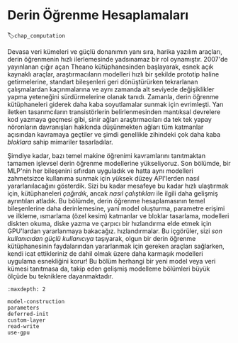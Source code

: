 # Derin Öğrenme Hesaplamaları
:label:`chap_computation`

Devasa veri kümeleri ve güçlü donanımın yanı sıra, harika yazılım araçları, 
derin öğrenmenin hızlı ilerlemesinde yadsınamaz bir rol oynamıştır. 2007'de 
yayınlanan çığır açan Theano kütüphanesinden başlayarak, esnek açık kaynaklı 
araçlar, araştırmacıların modelleri hızlı bir şekilde prototip haline 
getirmelerine, standart bileşenleri geri dönüştürürken tekrarlanan 
çalışmalardan kaçınmalarına ve aynı zamanda alt seviyede değişiklikler 
yapma yeteneğini sürdürmelerine olanak tanıdı. Zamanla, derin öğrenme 
kütüphaneleri giderek daha kaba soyutlamalar sunmak için evrimleşti. 
Yarı iletken tasarımcıların transistörlerin belirlenmesinden mantıksal 
devrelere kod yazmaya geçmesi gibi, sinir ağları araştırmacıları da 
tek tek yapay nöronların davranışları hakkında düşünmekten ağları 
tüm katmanlar açısından kavramaya geçtiler ve şimdi genellikle zihindeki 
çok daha kaba *bloklara* sahip mimariler tasarladılar.

Şimdiye kadar, bazı temel makine öğrenimi kavramlarını tanıtmaktan 
tamamen işlevsel derin öğrenme modellerine yükseliyoruz. Son bölümde, 
bir MLP'nin her bileşenini sıfırdan uyguladık ve 
hatta aynı modelleri zahmetsizce kullanıma sunmak için yüksek düzey 
API'lerden nasıl yararlanılacağını gösterdik. Sizi bu kadar mesafeye bu kadar 
hızlı ulaştırmak için, kütüphaneleri *çağırdık*, ancak *nasıl çalıştıkları* 
ile ilgili daha gelişmiş ayrıntıları atladık. Bu bölümde, derin öğrenme 
hesaplamasının temel bileşenlerine daha derinlemesine, yani model oluşturma, 
parametre erişimi ve ilkleme, ısmarlama (özel kesim) katmanlar ve bloklar 
tasarlama, modelleri diskten okuma, diske yazma ve çarpıcı bir hızlandırma 
elde etmek için GPU'lardan yararlanmaya bakacağız. hızlandırmalar. Bu 
içgörüler, sizi *son kullanıcıdan* *güçlü kullanıcıya* taşıyarak, olgun 
bir derin öğrenme kütüphanesinin faydalarından yararlanmak için gereken 
araçları sağlarken, kendi icat ettikleriniz de dahil olmak üzere daha karmaşık 
modelleri uygulama esnekliğini korur! Bu bölüm herhangi bir yeni model 
veya veri kümesi tanıtmasa da, takip eden gelişmiş modelleme bölümleri 
büyük ölçüde bu tekniklere dayanmaktadır.

```toc
:maxdepth: 2

model-construction
parameters
deferred-init
custom-layer
read-write
use-gpu
```

